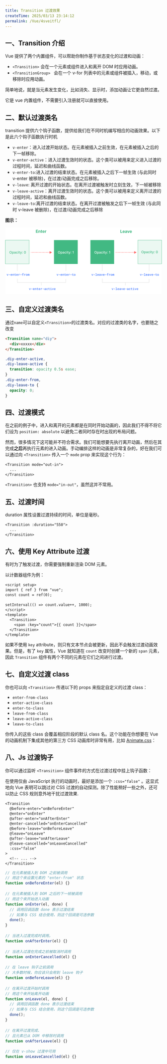 ```yaml
---
title: Transition 过渡效果
createTime: 2025/03/13 23:14:12
permalink: /Vue/4sveitfl/
---
```


## 一、Transition 介绍

Vue 提供了两个内置组件，可以帮助你制作基于状态变化的过渡和动画：

- `<Transition>` 会在一个元素或组件进入和离开 DOM 时应用动画。
- `<TransitionGroup> ` 会在一个 v-for 列表中的元素或组件被插入，移动，或移除时应用动画。

简单地说，就是当元素发生变化，比如消失、显示时，添加动画让它更自然过渡。

它是 vue 内置组件，不需要引入注册就可以直接使用。

## 二、默认过渡类名

transition 提供六个钩子函数，提供给我们在不同时机编写相应的动画效果。以下是此六个钩子函数执行时机

- `v-enter`：进入过渡开始状态。在元素被插入之前生效，在元素被插入之后的下一帧移除。
- `v-enter-active`：进入过渡生效时的状态。这个类可以被用来定义进入过渡的过程时间，延迟和曲线函数。
- `v-enter-to`:进入过渡的结束状态。在元素被插入之后下一帧生效 (与此同时 v-enter 被移除)，在过渡/动画完成之后移除。
- `v-leave`: 离开过渡的开始状态。在离开过渡被触发时立刻生效，下一帧被移除
- `v-leave-active`：离开过渡生效时的状态。这个类可以被用来定义离开过渡的过程时间，延迟和曲线函数。
- `v-leave-to`:离开过渡的结束状态。在离开过渡被触发之后下一帧生效 (与此同时 v-leave 被删除)，在过渡/动画完成之后移除

**图示：**

![过渡图示](../asset/10.1.png)

## 三、自定义过渡类名

通过`name`可以自定义`<Transition>`的过渡类名。对应的过渡类的名字，也要随之改变

```html
<Transition name="diy">
  <div>xxxxx</div>
</Transition>
```

```css
.diy-enter-active,
.diy-leave-active {
  transition: opacity 0.5s ease;
}
.diy-enter-from,
.diy-leave-to {
  opacity: 0;
}
```

## 四、过渡模式

在之前的例子中，进入和离开的元素都是在同时开始动画的，因此我们不得不将它们设为 `position: absolute` 以避免二者同时存在时出现的布局问题。

然而，很多情况下这可能并不符合需求。我们可能想要先执行离开动画，然后在其完成**之后**再执行元素的进入动画。手动编排这样的动画是非常复杂的，好在我们可以通过向 `<Transition>` 传入一个 `mode` prop 来实现这个行为：

```vue
<Transition mode="out-in">
  ...
</Transition>
```

`<Transition>` 也支持 `mode="in-out"`，虽然这并不常用。

## 五、过渡时间

duration 属性设置过渡持续的时间，单位是毫秒。

```vue
<Transition :duration="550">
  ...
</Transition>
```

## 六、使用 Key Attribute 过渡

有时为了触发过渡，你需要强制重新渲染 DOM 元素。

以计数器组件为例：

```vue
<script setup>
import { ref } from "vue";
const count = ref(0);

setInterval(() => count.value++, 1000);
</script>
<template>
  <Transition>
    <span :key="count">{{ count }}</span>
  </Transition>
</template>
```

如果不使用 `key` attribute，则只有文本节点会被更新，因此不会触发过渡动画效果。但是，有了 `key` 属性，Vue 就知道在 `count` 改变时创建一个新的 `span` 元素，因此 `Transition` 组件有两个不同的元素在它们之间进行过渡。

## 七、自定义过渡 class

你也可以向 `<Transition>` 传递以下的 props 来指定自定义的过渡 class：

- `enter-from-class`
- `enter-active-class`
- `enter-to-class`
- `leave-from-class`
- `leave-active-class`
- `leave-to-class`

你传入的这些 class 会覆盖相应阶段的默认 class 名。这个功能在你想要在 Vue 的动画机制下集成其他的第三方 CSS 动画库时非常有用，比如 [Animate.css](https://daneden.github.io/animate.css/)：

## 八、Js 过渡钩子

你可以通过监听 `<Transition>` 组件事件的方式在过渡过程中挂上钩子函数：

在使用仅由 JavaScript 执行的动画时，最好是添加一个 `:css="false"` 。这显式地向 Vue 表明可以跳过对 CSS 过渡的自动探测。除了性能稍好一些之外，还可以防止 CSS 规则意外地干扰过渡效果.

```vue
<Transition
  @before-enter="onBeforeEnter"
  @enter="onEnter"
  @after-enter="onAfterEnter"
  @enter-cancelled="onEnterCancelled"
  @before-leave="onBeforeLeave"
  @leave="onLeave"
  @after-leave="onAfterLeave"
  @leave-cancelled="onLeaveCancelled"
  :css="false"
>
  <!-- ... -->
</Transition>
```

```js
// 在元素被插入到 DOM 之前被调用
// 用这个来设置元素的 "enter-from" 状态
function onBeforeEnter(el) {}

// 在元素被插入到 DOM 之后的下一帧被调用
// 用这个来开始进入动画
function onEnter(el, done) {
  // 调用回调函数 done 表示过渡结束
  // 如果与 CSS 结合使用，则这个回调是可选参数
  done();
}

// 当进入过渡完成时调用。
function onAfterEnter(el) {}

// 当进入过渡在完成之前被取消时调用
function onEnterCancelled(el) {}

// 在 leave 钩子之前调用
// 大多数时候，你应该只会用到 leave 钩子
function onBeforeLeave(el) {}

// 在离开过渡开始时调用
// 用这个来开始离开动画
function onLeave(el, done) {
  // 调用回调函数 done 表示过渡结束
  // 如果与 CSS 结合使用，则这个回调是可选参数
  done();
}

// 在离开过渡完成、
// 且元素已从 DOM 中移除时调用
function onAfterLeave(el) {}

// 仅在 v-show 过渡中可用
function onLeaveCancelled(el) {}
```
